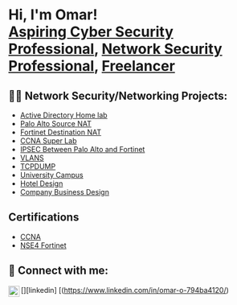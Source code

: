 <h1>Hi, I'm Omar! <br/><a href="https://github.com/Omar-03-UX"> Aspiring Cyber Security Professional</a>, <a href="https://www.linkedin.com/in/joshmadakor/">Network Security Professional</a>, <a href="https://www.youtube.com/c/joshmadakor">Freelancer</a></h1>

<h2>👨‍💻 Network Security/Networking Projects:</h2>

- [Active Directory Home lab ](https://github.com/Omar-03-UX/Active-Directory-)
- [Palo Alto Source NAT ](https://github.com/Omar-03-UX/Palo-Alto-Source-NAT-)
- [Fortinet Destination NAT](https://github.com/Omar-03-UX/Palo-Alto-Source-NAT-)
- [CCNA Super Lab ](https://github.com/Omar-03-UX/CCNA-Super-Lab)
- [IPSEC Between Palo Alto and Fortinet](https://github.com/Omar-03-UX/IPSEC-Configuration-)
- [VLANS](https://github.com/Omar-03-UX/VLANS-)
- [TCPDUMP](https://github.com/Omar-03-UX/TCP-dump-)
- [University Campus](https://github.com/Omar-03-UX/University-Campus-)
- [Hotel Design](https://github.com/Omar-03-UX/Hotel-Network-Design)
- [Company Business Design ](https://github.com/Omar-03-UX/Company-Business-System-Network-Design)

## Certifications
- [CCNA](https://cp.certmetrics.com/cisco/en/credentials/status/11395643)
- [NSE4 Fortinet](https://training.fortinet.com/mod/customcert/view.php?id=2187)
  
<h2> 🤳 Connect with me:</h2>

[<img align="left" alt="OmarObsiye | LinkedIn" width="22px" src="https://cdn.jsdelivr.net/npm/simple-icons@v3/icons/linkedin.svg" />][linkedin]
[(https://www.linkedin.com/in/omar-o-794ba4120/)

<!--
**Omar-03-UX/Omar-03-UX** is a ✨ _special_ ✨ repository because its `README.md` (this file) appears on your GitHub profile.

Here are some ideas to get you started:

- 🔭 I’m currently working on ...
- 🌱 I’m currently learning ...
- 👯 I’m looking to collaborate on ...
- 🤔 I’m looking for help with ...
- 💬 Ask me about ...
- 📫 How to reach me: ...
